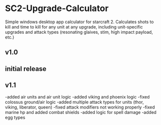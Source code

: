 # SC2-Upgrade-Calculator

Simple windows desktop app calculator for starcraft 2. Calculates  shots to kill and time to kill for any unit at any upgrade, including unit-specific upgrades and attack types (resonating glaives, stim, high impact payload, etc.)

v1.0
---
initial release
---
v1.1
---
-added air units and air unit logic
    -added viking and phoenix logic
    -fixed colossus ground/air logic
-added multiple attack types for units (thor, viking, liberator, queen)
-fixed attack modifiers not working properly
-fixed marine hp and added combat shields
-added logic for spell damage
-added egg types
